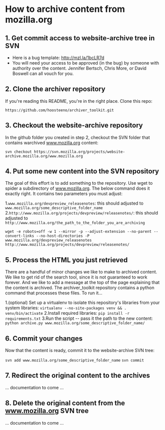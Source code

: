 # How to archive content from mozilla.org 

## 1. Get commit access to website-archive tree in SVN 

* Here is a bug template: <http://mzl.la/1bcLR7d>
* You will need your access to be approved (in the bug) by someone with authority over the content. Jennifer Bertsch, Chris More, or David Boswell can all vouch for you.

## 2. Clone the archiver repository 

If you're reading this README, you're in the right place. Clone this repo:

`https://github.com/hoosteeno/archiver_toolkit.git`

## 3. Checkout the website-archive repository 

In the github folder you created in step 2, checkout the SVN folder that contains warchived www.mozilla.org content:

`svn checkout https://svn.mozilla.org/projects/website-archive.mozilla.org/www.mozilla.org`

## 4. Put some new content into the SVN repository 

The goal of this effort is to add something to the repository. Use wget to spider a subdirectory of www.mozilla.org. The below command does it exactly right. It contains two parameters you must adjust:

1.`www.mozilla.org/devpreview_releasenotes`: this should adjusted to `www.mozilla.org/some_descriptive_folder_name`
2.`http://www.mozilla.org/projects/devpreview/releasenotes/`: this should adjusted to `http://www.mozilla.org/the_path_to_the_folder_you_are_archiving`

`wget -e robots=off -w 1 --mirror -p --adjust-extension --no-parent --convert-links --no-host-directories -P www.mozilla.org/devpreview_releasenotes http://www.mozilla.org/projects/devpreview/releasenotes/`

## 5. Process the HTML you just retrieved 

There are a handful of minor changes we like to make to archived content. We like to get rid of the search tool, since it is not guaranteed to work forever. And we like to add a message at the top of the page explaining that the content is archived. The archiver_toolkit repository contains a python command that processes these files. To run it...

1.(optional) Set up a virtualenv to isolate this repository's libraries from your system libraries: `virtualenv --no-site-packages venv && . venv/bin/activate`
2.Install required libraries: `pip install -r requirements.txt`
3.Run the script -- pass it the path to the new content: `python archive.py www.mozilla.org/some_descriptive_folder_name/`

## 6. Commit your changes 

Now that the content is ready, commit it to the website-archive SVN tree:

`svn add www.mozilla.org/some_descriptive_folder_name`
`svn commit`

## 7. Redirect the original content to the archives 

... documentation to come ...

## 8. Delete the original content from the www.mozilla.org SVN tree 

... documentation to come ...
